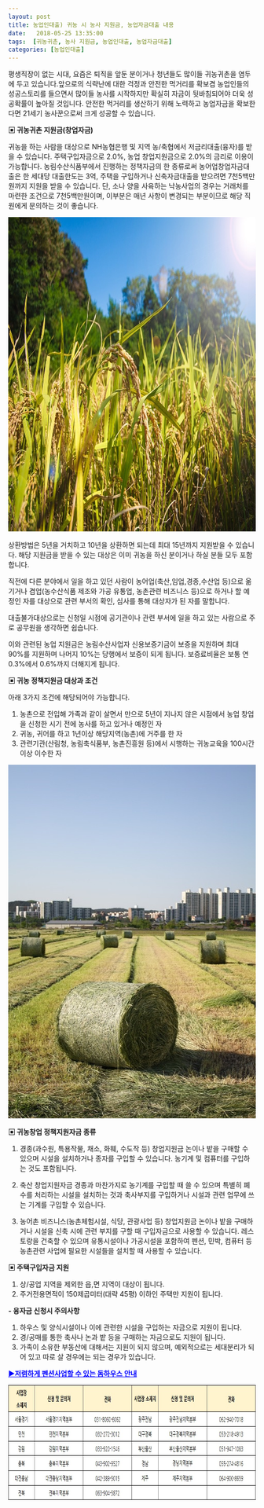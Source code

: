 ```yaml
---
layout: post
title: 농업인대출) 귀농 시 농사 지원금, 농업자금대출 내용
date:   2018-05-25 13:35:00
tags:  [귀농귀촌, 농사 지원금, 농업인대출, 농업자금대출]
categories: [농업인대출]
---
```



평생직장이 없는 시대, 요즘은 퇴직을 앞둔 분이거나 청년들도 많이들 귀농귀촌을 염두에 두고 있습니다.앞으로의 식략난에 대한 걱정과 안전한 먹거리를 확보겸 농업인들의 성공스토리를 들으면서 많이들 농사를 시작하지만 확실히 자금이 뒷바침되어야 더욱 성공확률이 높아질 것입니다. 안전한 먹거리를 생산하기 위해 노력하고 농업자금을 확보한다면 21세기 농사꾼으로써 크게 성공할 수 있습니다.

<strong>▣ 귀농귀촌 지원금(창업자금)</strong>

귀농을 하는 사람을 대상으로 NH농협은행 및 지역 농/축협에서 저금리대출(융자)를 받을 수 있습니다. 주택구입자금으로 2.0%, 농업 창업지원금으로 2.0%의 금리로 이용이 가능합니다. 농림수산식품부에서 진행하는 정책자금의 한 종류로써 농어업창업자금대출은 한 세대당 대출한도는 3억, 주택을 구입하거나 신축자금대출을 받으려면 7천5백만원까지 지원을 받을 수 있습니다. 단, 소나 양을 사육하는 낙농사업의 경우는 거래처를 마련한 조건으로 7천5백만원이며, 이부분은 매년 사항이 변경되는 부분이므로 해당 직원에게 문의하는 것이 좋습니다.

<img class="alignnone size-full wp-image-594" src="/images/chon_20180525_133136.jpg" alt="" width="100%" height="640" />

상환방법은 5년을 거치하고 10년을 상환하면 되는데 최대 15년까지 지원받을 수 있습니다. 해당 지원금을 받을 수 있는 대상은 이미 귀농을 하신 분이거나 하실 분들 모두 포함합니다.

직전에 다른 분야에서 일을 하고 있던 사람이 농어업(축산,임업,경종,수산업 등)으로 옮기거나 겸업(농수산식품 제조와 가공 유통업, 농촌관련 비즈니스 등)으로 하거나 할 예정인 자를 대상으로 관련 부서의 확인, 심사를 통해 대상자가 된 자를 말합니다.

대출불가대상으로는 신청일 시점에 공기관이나 관련 부서에 일을 하고 있는 사람으로 주로 공무원을 생각하면 쉽습니다.

이와 관련된 농업 지원금은 농림수산사업자 신용보증기금이 보증을 지원하며 최대 90%를 지원하며 나머지 10%는 당행에서 보증이 되게 됩니다. 보증료비율은 보통 연 0.3%에서 0.6%까지 더해지게 됩니다.

<strong>▣ 귀농 정책지원금 대상과 조건</strong>

아래 3가지 조건에 해당되어야 가능합니다.
1. 농촌으로 전입해 가족과 같이 살면서 만으로 5년이 지나지 않은 시점에서 농업 창업을 신청한 시기 전에 농사를 하고 있거나 예정인 자
2. 귀농, 귀어를 하고 1년이상 해당지역(농촌)에 거주를 한 자
3. 관련기관(산림청, 농림축식품부, 농촌진흥원 등)에서 시행하는 귀농교육을 100시간 이상 이수한 자

<img class="alignnone size-mhmagazinelitecontent wp-image-595" src="/images/chon_20180525_133217.jpg" alt="" width="100%" height="720" />

<strong>▣ 귀농창업 정책지원자금 종류</strong>

1. 경종(과수원, 특용작물, 채소, 화훼, 수도작 등) 창업지원금
논이나 밭을 구매할 수 있으며 시설을 설치하거나 종자를 구입할 수 있습니다. 농기계 및 컴퓨터를 구입하는 것도 포함됩니다.

2. 축산 창업지원자금
경종과 마찬가지로 농기계를 구입할 때 쓸 수 있으며 특별히 폐수를 처리하는 시설을 설치하는 것과 축사부지를 구입하거나 시설과 관련 업무에 쓰는 기계를 구입할 수 있습니다.

3. 농어촌 비즈니스(농촌체험시설, 식당, 관광사업 등) 창업지원금
논이나 밭을 구매하거나 시설을 신축 시에 관련 부지를 구할 때 구입자금으로 사용할 수 있습니다. 레스토랑을 건축할 수 있으며 유통시설이나 가공시설을 포함하여 펜션, 민박, 컴퓨터 등 농촌관련 사업에 필요한 시설들을 설치할 때 사용할 수 있습니다.

<strong>▣ 주택구입자금 지원</strong>

1. 상/공업 지역을 제외한 읍,면 지역이 대상이 됩니다.
2. 주거전용면적이 150제곱미터(대략 45평) 이하인 주택만 지원이 됩니다.

<strong>- 융자금 신청시 주의사항</strong>
1. 하우스 및 양식시설이나 이에 관련한 시설을 구입하는 자금으로 지원이 됩니다.
2. 경/공매를 통한 축사나 논과 밭 등을 구매하는 자금으로도 지원이 됩니다.
3. 가족이 소유한 부동산에 대해서는 지원이 되지 않으며, 예외적으로는 세대분리가 되어 있고 따로 살 경우에는 되는 경우가 있습니다.

<strong><span style="color: #0000ff;"><a style="color: #0000ff;" href="https://land.leeseungju.com/%ED%8E%9C%EC%85%98%EC%82%AC%EC%97%85-%EC%83%9D%EA%B0%81%ED%95%B4%EB%B3%BC-%EB%A7%8C%ED%95%9C-%EB%8F%94%ED%95%98%EC%9A%B0%EC%8A%A4">▶저렴하게 펜션사업할 수 있는 돔하우스 안내</a></span></strong>

<img class="alignnone size-full wp-image-593" src="/images/chon_20180525_1316400.jpg" alt="" width="100%" height="234" />